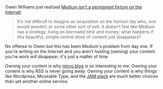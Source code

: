 Owen Williams just realized [Medium isn't a permanent fixture on the Internet](http://click.mlsend3.com/link/c/YT04OTYxNDcyODIxNTg2ODgwNjEmYz16MHI1JmU9NTQxNjU3ODAmYj0xNzcxOTA5NTgmZD1tMGIxZzV2.Ih4lJDXWFC2yKp4Olw8dx-J27KB9xaWDs5hLKy6GX04):

> It's not difficult to imagine an acquisition on the horizon (by who, one would wonder) or some other sort of exit. It doesn't feel like Medium has a strategy, living on borrowed time and money; what happens if this beautiful, simple central store of content just disappears?

No offense to Owen but this has been Medium's problem from day one. If you're writing on the Internet and you aren't hosting (owning) your content you're work *will* disappear; it's just a matter of time.

Owning your content is why [micro.blog](https://micro.blog) is so interesting to me. Owning your content is why RSS is never going away. Owning your content is why things like Wordpress, Moveable Type, and the [JAM stack](https://jamstack.org) are much better choices than yet another online service.
